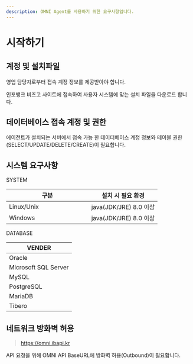```yaml
---
description: OMNI Agent를 사용하기 위한 요구사항입니다.
---
```


# 시작하기

## 계정 및 설치파일

영업 담당자로부터 접속 계정 정보를 제공받아야 합니다.

인포뱅크 비즈고 사이트에 접속하여 사용자 시스템에 맞는 설치 파일을 다운로드 합니다.

## 데이터베이스 접속 계정 및 권한

에이전트가 설치되는 서버에서 접속 가능 한 데이터베이스 계정 정보와 테이블 권한(SELECT/UPDATE/DELETE/CREATE)이 필요합니다.

## 시스템 요구사항

SYSTEM

<table><thead><tr><th width="207">구분</th><th>설치 시 필요 환경</th></tr></thead><tbody><tr><td>Linux/Unix</td><td>java(JDK/JRE) 8.0 이상</td></tr><tr><td>Windows</td><td>java(JDK/JRE) 8.0 이상</td></tr></tbody></table>

DATABASE

| VENDER               |
| -------------------- |
| Oracle               |
| Microsoft SQL Server |
| MySQL                |
| PostgreSQL           |
| MariaDB              |
| Tibero               |

## 네트워크 방화벽 허용

> https://omni.ibapi.kr

API 요청을 위해 OMNI API BaseURL에 방화벽 허용(Outbound)이 필요합니다.
